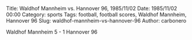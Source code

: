 Title: Waldhof Mannheim vs. Hannover 96, 1985/11/02
Date: 1985/11/02 00:00
Category: sports
Tags: football, football scores, Waldhof Mannheim, Hannover 96
Slug: waldhof-mannheim-vs-hannover-96
Author: carbonero


Waldhof Mannheim 5 - 1 Hannover 96
